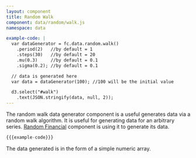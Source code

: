 ```yaml
---
layout: component
title: Random Walk
component: data/random/walk.js
namespace: data

example-code: |
  var dataGenerator = fc.data.random.walk()
    .period(2)   //by default = 1
    .steps(30)   //by default = 20
    .mu(0.3)     //by default = 0.1
    .sigma(0.2); //by default = 0.1

  // data is generated here
  var data = dataGenerator(100); //100 will be the initial value

  d3.select("#walk")
    .text(JSON.stringify(data, null, 2));
---
```


The random walk data generator component is a useful generates data via a random walk algorithm. It is useful for
generating data for an arbitrary series. [Random Financial](./financial.html) component is using it 
to generate its data.

```js
{{{example-code}}}
```

The data generated is in the form of a simple numeric array.

<pre id="walk"></pre>
<script type="text/javascript">
(function() {
    {{{example-code}}}
}());
</script>

